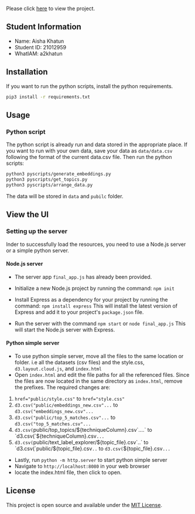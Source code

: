 Please click [here](https://tanny411.github.io/Text-Label-Explorer/) to view the project.

## Student Information
- Name: Aisha Khatun
- Student ID: 21012959
- WhatIAM: a2khatun

## Installation

If you want to run the python scripts, install the python requirements.
```bash
pip3 install -r requirements.txt
```

## Usage

### Python script
The python script is already run and data stored in the appropriate place. If you want to run with your own data, save your data as `data/data.csv` following the format of the current data.csv file. Then run the python scripts:

```bash
python3 pyscripts/generate_embeddings.py
python3 pyscripts/get_topics.py
python3 pyscripts/arrange_data.py
```
The data will be stored in `data` and `pubilc` folder.

## View the UI

### Setting up the server
Inder to successfully load the resources, you need to use a Node.js server or a simple python server.

#### Node.js server
* The server app `final_app.js` has already been provided.
* Initialize a new Node.js project by running the command:
    `npm init`  
* Install Express as a dependency for your project by running the command:
      `npm install express`
  This will install the latest version of Express and add it to your project's `package.json` file.

* Run the server with the command `npm start`  or `node final_app.js`
This will start the Node.js server with Express.

#### Python simple server
* To use python simple server, move all the files to the same location or folder. i.e all the datasets (csv files) and the style.css, `d3.layout.cloud.js`, and `index.html`
* Open `index.html` and edit the file paths for all the referenced files. Since the files are now located in the same directory as `index.html`, remove the prefixes. 
The required changes are:
1. `href="public/style.css"` to `href="style.css"`
2. `d3.csv("public/embeddings_new.csv"...`   to `d3.csv("embeddings_new.csv"...`
3. `d3.csv("public/top_5_matches.csv"...`    to `d3.csv("top_5_matches.csv"...`
4. `d3.csv(`public/top_topics/${techniqueColumn}.csv`....` to `d3.csv(`${techniqueColumn}.csv`...`
5. `d3.csv(`public/text_label_explorer/${topic_file}.csv`..` to `d3.csv(`public/${topic_file}.csv`..` to `d3.csv(`${topic_file}.csv`...`

* Lastly, run `python -m http.server` to start python simple server
* Navigate to `http://localhost:8080` in your web browser
* locate the index.html file, then click to open.


## License

This project is open source and available under the [MIT License](LICENSE).
